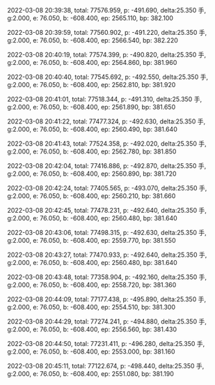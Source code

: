 2022-03-08 20:39:38, total: 77576.959, p: -491.690, delta:25.350 手, g:2.000, e: 76.050, b: -608.400, ep: 2565.110, bp: 382.100

2022-03-08 20:39:59, total: 77560.902, p: -491.220, delta:25.350 手, g:2.000, e: 76.050, b: -608.400, ep: 2566.540, bp: 382.220

2022-03-08 20:40:19, total: 77574.399, p: -490.820, delta:25.350 手, g:2.000, e: 76.050, b: -608.400, ep: 2564.860, bp: 381.960

2022-03-08 20:40:40, total: 77545.692, p: -492.550, delta:25.350 手, g:2.000, e: 76.050, b: -608.400, ep: 2562.810, bp: 381.920

2022-03-08 20:41:01, total: 77518.344, p: -491.310, delta:25.350 手, g:2.000, e: 76.050, b: -608.400, ep: 2561.890, bp: 381.650

2022-03-08 20:41:22, total: 77477.324, p: -492.630, delta:25.350 手, g:2.000, e: 76.050, b: -608.400, ep: 2560.490, bp: 381.640

2022-03-08 20:41:43, total: 77524.358, p: -492.020, delta:25.350 手, g:2.000, e: 76.050, b: -608.400, ep: 2562.780, bp: 381.850

2022-03-08 20:42:04, total: 77416.886, p: -492.870, delta:25.350 手, g:2.000, e: 76.050, b: -608.400, ep: 2560.890, bp: 381.720

2022-03-08 20:42:24, total: 77405.565, p: -493.070, delta:25.350 手, g:2.000, e: 76.050, b: -608.400, ep: 2560.210, bp: 381.660

2022-03-08 20:42:45, total: 77478.231, p: -492.640, delta:25.350 手, g:2.000, e: 76.050, b: -608.400, ep: 2560.480, bp: 381.640

2022-03-08 20:43:06, total: 77498.315, p: -492.630, delta:25.350 手, g:2.000, e: 76.050, b: -608.400, ep: 2559.770, bp: 381.550

2022-03-08 20:43:27, total: 77470.933, p: -492.640, delta:25.350 手, g:2.000, e: 76.050, b: -608.400, ep: 2560.480, bp: 381.640

2022-03-08 20:43:48, total: 77358.904, p: -492.160, delta:25.350 手, g:2.000, e: 76.050, b: -608.400, ep: 2558.720, bp: 381.360

2022-03-08 20:44:09, total: 77177.438, p: -495.890, delta:25.350 手, g:2.000, e: 76.050, b: -608.400, ep: 2554.510, bp: 381.300

2022-03-08 20:44:29, total: 77274.241, p: -494.880, delta:25.350 手, g:2.000, e: 76.050, b: -608.400, ep: 2556.560, bp: 381.430

2022-03-08 20:44:50, total: 77231.411, p: -496.280, delta:25.350 手, g:2.000, e: 76.050, b: -608.400, ep: 2553.000, bp: 381.160

2022-03-08 20:45:11, total: 77122.674, p: -498.440, delta:25.350 手, g:2.000, e: 76.050, b: -608.400, ep: 2551.080, bp: 381.190